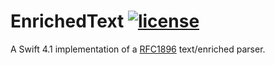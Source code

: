 # EnrichedText [![license](https://img.shields.io/github/license/Tabcorp/swift-EnrichedText.svg)](https://raw.githubusercontent.com/Tabcorp/swift-EnrichedText/master/LICENSE)


A Swift 4.1 implementation of a [RFC1896](https://tools.ietf.org/html/rfc1896) text/enriched parser.
